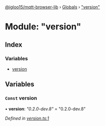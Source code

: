 [@igloo15/mqtt-browser-lib](../README.md) › [Globals](../globals.md) › ["version"](_version_.md)

# Module: "version"

## Index

### Variables

* [version](_version_.md#const-version)

## Variables

### `Const` version

• **version**: *"0.2.0-dev.8"* = "0.2.0-dev.8"

*Defined in [version.ts:1](https://github.com/igloo15/mqtt-browser-lib/blob/2100e8c/src/version.ts#L1)*
